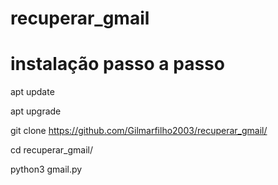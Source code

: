 # recuperar_gmail


# instalação passo a passo  

apt update

apt upgrade 


git clone https://github.com/Gilmarfilho2003/recuperar_gmail/

cd recuperar_gmail/


python3 gmail.py
